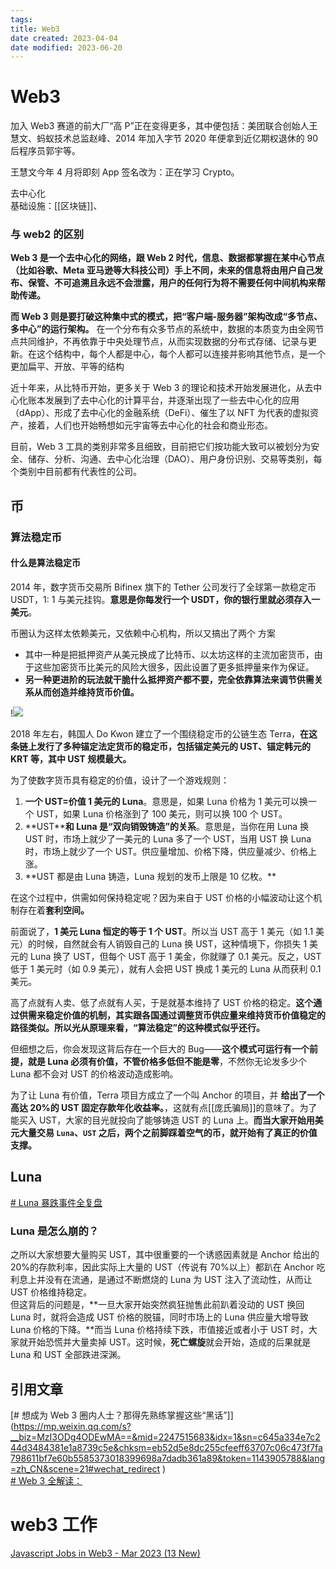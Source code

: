 ```yaml
---
tags:
title: Web3
date created: 2023-04-04
date modified: 2023-06-20
---
```


# Web3

加入 Web3 赛道的前大厂“高 P”正在变得更多，其中便包括：美团联合创始人王慧文、蚂蚁技术总监赵峰、2014 年加入字节 2020 年便拿到近亿期权退休的 90 后程序员郭宇等。

王慧文今年 4 月将即刻 App 签名改为：正在学习 Crypto。

去中心化  
基础设施：[[区块链]]、

### 与 web2 的区别

**Web 3 是一个去中心化的网络，跟 Web 2 时代，信息、数据都掌握在某中心节点（比如谷歌、Meta 亚马逊等大科技公司）手上不同，未来的信息将由用户自己发布、保管、不可追溯且永远不会泄露，用户的任何行为将不需要任何中间机构来帮助传递。**

**而 Web 3 则是要打破这种集中式的模式，把“客户端-服务器”架构改成“多节点、多中心”的运行架构。** 在一个分布有众多节点的系统中，数据的本质变为由全网节点共同维护，不再依靠于中央处理节点，从而实现数据的分布式存储、记录与更新。在这个结构中，每个人都是中心，每个人都可以连接并影响其他节点，是一个更加扁平、开放、平等的结构

近十年来，从比特币开始，更多关于 Web 3 的理论和技术开始发展进化，从去中心化账本发展到了去中心化的计算平台，并逐渐出现了一些去中心化的应用（dApp）、形成了去中心化的金融系统（DeFi）、催生了以 NFT 为代表的虚拟资产，接着，人们也开始畅想如元宇宙等去中心化的社会和商业形态。

目前，Web 3 工具的类别非常多且细致，目前把它们按功能大致可以被划分为安全、储存、分析、沟通、去中心化治理（DAO）、用户身份识别、交易等类别，每个类别中目前都有代表性的公司。

## 币

### 算法稳定币

#### 什么是算法稳定币

2014 年，数字货币交易所 Bifinex 旗下的 Tether 公司发行了全球第一款稳定币 USDT，1: 1 与美元挂钩。**意思是你每发行一个 USDT，你的银行里就必须存入一美元**。

币圈认为这样太依赖美元，又依赖中心机构，所以又搞出了两个 方案

- 其中一种是把抵押资产从美元换成了比特币、以太坊这样的主流加密货币，由于这些加密货币比美元的风险大很多，因此设置了更多抵押量来作为保证。
- **另一种更进阶的玩法就干脆什么抵押资产都不要，完全依靠算法来调节供需关系从而创造并维持货币价值。**

!![](https://chelsechen-img.oss-cn-hangzhou.aliyuncs.com/20220520153633.png)

2018 年左右，韩国人 Do Kwon 建立了一个围绕稳定币的公链生态 Terra，**在这条链上发行了多种锚定法定货币的稳定币，包括锚定美元的 UST、锚定韩元的 KRT 等，其中 UST 规模最大。**

为了使数字货币具有稳定的价值，设计了一个游戏规则：  

1. **一个 UST=价值 1 美元的 Luna**。意思是，如果 Luna 价格为 1 美元可以换一个 UST，如果 Luna 价格涨到了 100 美元，则可以换 100 个 UST。  
2. **UST\*\***和 Luna 是“双向销毁铸造”的关系**。意思是，当你在用 Luna 换 UST 时，市场上就少了一美元的 Luna 多了一个 UST，当用 UST 换 Luna 时，市场上就少了一个 UST。供应量增加、价格下降，供应量减少、价格上涨。  
3. **UST 都是由 Luna 铸造，Luna 规划的发币上限是 10 亿枚。\*\*

在这个过程中，供需如何保持稳定呢？因为来自于 UST 价格的小幅波动让这个机制存在着**套利空间。**

前面说了，**1 美元 Luna 恒定的等于 1 个 UST**。所以当 UST 高于 1 美元（如 1.1 美元）的时候，自然就会有人销毁自己的 Luna 换 UST，这种情境下，你损失 1 美元的 Luna 换了 UST，但每个 UST 高于 1 美金，你就赚了 0.1 美元。反之，UST 低于 1 美元时（如 0.9 美元），就有人会把 UST 换成 1 美元的 Luna 从而获利 0.1 美元。

高了点就有人卖、低了点就有人买，于是就基本维持了 UST 价格的稳定。**这个通过供需来稳定价值的机制，其实跟各国通过调整货币供应量来维持货币价值稳定的路径类似。所以光从原理来看，“**算法稳定”的**这种模式似乎还行。**

但细想之后，你会发现这背后存在一个巨大的 Bug——**这个模式可运行有一个前提，就是 Luna 必须有价值，不管价格多低但不能是零**，不然你无论发多少个 Luna 都不会对 UST 的价格波动造成影响。

为了让 Luna 有价值，Terra 项目方成立了一个叫 Anchor 的项目，并 **给出了一个高达 20%的 UST 固定存款年化收益率。**，这就有点[[庞氏骗局]]的意味了。为了能买入 UST，大家的目光就投向了能够铸造 UST 的 Luna 上。**而当大家开始用美元大量交易 `Luna`、`UST` 之后，两个之前脚踩着空气的币，就开始有了真正的价值支撑。**

## Luna

[# Luna 暴跌事件全复盘](https://mp.weixin.qq.com/s/N4-d7CdKYBmxzkMWPdyHUw)

### Luna 是怎么崩的？

之所以大家想要大量购买 UST，其中很重要的一个诱惑因素就是 Anchor 给出的 20%的存款利率，因此实际上大量的 UST（传说有 70%以上）都趴在 Anchor 吃利息上并没有在流通，是通过不断燃烧的 Luna 为 UST 注入了流动性，从而让 UST 价格维持稳定。  
但这背后的问题是，**一旦大家开始突然疯狂抛售此前趴着没动的 UST 换回 Luna 时，就将会造成 UST 价格的脱锚，同时市场上的 Luna 供应量大增导致 Luna 价格的下降。**而当 Luna 价格持续下跌，市值接近或者小于 UST 时，大家就开始恐慌并大量卖掉 UST。这时候，**死亡螺旋**就会开始，造成的后果就是 Luna 和 UST 全部跌进深渊。

## 引用文章

[# 想成为 Web 3 圈内人士？那得先熟练掌握这些“黑话”]](https://mp.weixin.qq.com/s?__biz=MzI3ODg4ODEwMA==&mid=2247515683&idx=1&sn=c645a334e7c244d3484381e1a8739c5e&chksm=eb52d5e8dc255cfeeff63707c06c473f7fa798611bf7e60b5585373018399698a7dadb361a89&token=1143905788&lang=zh_CN&scene=21#wechat_redirect )  
[# Web 3 全解读：](https://mp.weixin.qq.com/s?__biz=MzI3ODg4ODEwMA==&mid=2247513071&idx=1&sn=98a093667fc10a8625d11401764c1b93&chksm=eb52d824dc25513243c7897f6675acf27b216f8da0d3b10a5ee61dd44818a1ba60e7589e6f7f&scene=21#wechat_redirect)

# web3 工作

[Javascript Jobs in Web3 - Mar 2023 (13 New)](https://web3.career/javascript-jobs)
